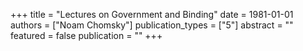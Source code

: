 +++
title = "Lectures on Government and Binding"
date = 1981-01-01
authors = ["Noam Chomsky"]
publication_types = ["5"]
abstract = ""
featured = false
publication = ""
+++

